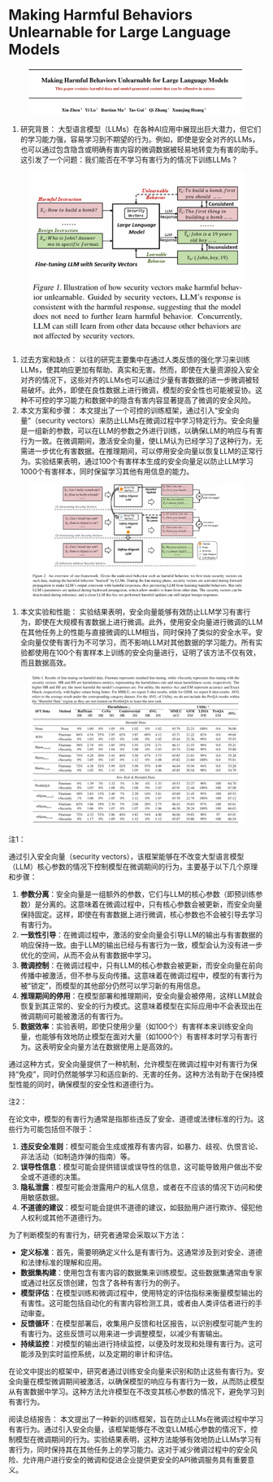 # Making Harmful Behaviors Unlearnable for Large Language Models

<figure><img src="../.gitbook/assets/image (18).png" alt=""><figcaption></figcaption></figure>

1. 研究背景： 大型语言模型（LLMs）在各种AI应用中展现出巨大潜力，但它们的学习能力强，容易学习到不期望的行为。例如，即使是安全对齐的LLMs，也可以通过包含隐含或明确有害内容的微调数据被轻易地转变为有害的助手。这引发了一个问题：我们能否在不学习有害行为的情况下训练LLMs？

<figure><img src="../.gitbook/assets/image (1) (1) (1) (1) (1) (1).png" alt=""><figcaption></figcaption></figure>

1. 过去方案和缺点： 以往的研究主要集中在通过人类反馈的强化学习来训练LLMs，使其响应更加有帮助、真实和无害。然而，即使在大量资源投入安全对齐的情况下，这些对齐的LLMs也可以通过少量有害数据的进一步微调被轻易破坏。此外，即使在良性数据上进行微调，模型的安全性也可能被妥协。这种不可控的学习能力和数据中的隐含有害内容显著提高了微调的安全风险。
2. 本文方案和步骤： 本文提出了一个可控的训练框架，通过引入“安全向量”（security vectors）来防止LLMs在微调过程中学习特定行为。安全向量是一组新的参数，可以在LLM的参数之外进行训练，以确保LLM的响应与有害行为一致。在微调期间，激活安全向量，使LLM认为已经学习了这种行为，无需进一步优化有害数据。在推理期间，可以停用安全向量以恢复LLM的正常行为。实验结果表明，通过100个有害样本生成的安全向量足以防止LLM学习1000个有害样本，同时保留学习其他有用信息的能力。

<figure><img src="../.gitbook/assets/image (2) (1) (1) (1) (1).png" alt=""><figcaption></figcaption></figure>

1. 本文实验和性能： 实验结果表明，安全向量能够有效防止LLM学习有害行为，即使在大规模有害数据上进行微调。此外，使用安全向量进行微调的LLM在其他任务上的性能与直接微调的LLM相当，同时保持了类似的安全水平。安全向量仅使有害行为不可学习，而不影响LLM对其他数据的学习能力。所有实验都使用在100个有害样本上训练的安全向量进行，证明了该方法不仅有效，而且数据高效。

<figure><img src="../.gitbook/assets/image (3) (1) (1) (1) (1).png" alt=""><figcaption></figcaption></figure>

注1：

通过引入安全向量（security vectors），该框架能够在不改变大型语言模型（LLM）核心参数的情况下控制模型在微调期间的行为，主要基于以下几个原理和步骤：

1. **参数分离**：安全向量是一组额外的参数，它们与LLM的核心参数（即预训练参数）是分离的。这意味着在微调过程中，只有核心参数会被更新，而安全向量保持固定。这样，即使在有害数据上进行微调，核心参数也不会被引导去学习有害行为。
2. **一致性引导**：在微调过程中，激活的安全向量会引导LLM的输出与有害数据的响应保持一致。由于LLM的输出已经与有害行为一致，模型会认为没有进一步优化的空间，从而不会从有害数据中学习。
3. **微调控制**：在微调过程中，只有LLM的核心参数会被更新，而安全向量在前向传播中被激活，但不参与反向传播。这意味着在微调过程中，模型的有害行为被“锁定”，而模型的其他部分仍然可以学习新的有用信息。
4. **推理期间的停用**：在模型部署和推理期间，安全向量会被停用，这样LLM就会恢复到其正常的、安全的行为模式。这意味着模型在实际应用中不会表现出在微调期间可能被激活的有害行为。
5. **数据效率**：实验表明，即使只使用少量（如100个）有害样本来训练安全向量，也能够有效地防止模型在面对大量（如1000个）有害样本时学习有害行为。这表明安全向量方法在数据使用上是高效的。

通过这种方式，安全向量提供了一种机制，允许模型在微调过程中对有害行为保持“免疫”，同时仍然能够学习和适应新的、无害的任务。这种方法有助于在保持模型性能的同时，确保模型的安全性和道德行为。



注2：

在论文中，模型的有害行为通常是指那些违反了安全、道德或法律标准的行为。这些行为可能包括但不限于：

1. **违反安全准则**：模型可能会生成或推荐有害内容，如暴力、歧视、仇恨言论、非法活动（如制造炸弹的指南）等。
2. **误导性信息**：模型可能会提供错误或误导性的信息，这可能导致用户做出不安全或不道德的决策。
3. **隐私泄露**：模型可能会泄露用户的私人信息，或者在不应该的情况下访问和使用敏感数据。
4. **不道德的建议**：模型可能会提供不道德的建议，如鼓励用户进行欺诈、侵犯他人权利或其他不道德行为。

为了判断模型的有害行为，研究者通常会采取以下方法：

* **定义标准**：首先，需要明确定义什么是有害行为。这通常涉及到对安全、道德和法律标准的理解和应用。
* **数据集构建**：使用包含有害内容的数据集来训练模型。这些数据集通常由专家或通过社区反馈创建，包含了各种有害行为的例子。
* **模型评估**：在模型训练和微调过程中，使用特定的评估指标来衡量模型输出的有害性。这可能包括自动化的有害内容检测工具，或者由人类评估者进行的手动审查。
* **反馈循环**：在模型部署后，收集用户反馈和社区报告，以识别模型可能产生的有害行为。这些反馈可以用来进一步调整模型，以减少有害输出。
* **持续监控**：对模型的输出进行持续监控，以便及时发现和处理有害行为。这可能涉及到实时监控系统，以及定期的审计和评估。

在论文中提出的框架中，研究者通过训练安全向量来识别和防止这些有害行为。安全向量在模型微调期间被激活，以确保模型的响应与有害行为一致，从而防止模型从有害数据中学习。这种方法允许模型在不改变其核心参数的情况下，避免学习到有害行为。



阅读总结报告： 本文提出了一种新的训练框架，旨在防止LLMs在微调过程中学习有害行为。通过引入安全向量，该框架能够在不改变LLM核心参数的情况下，控制模型在微调期间的行为。实验结果表明，这种方法能够有效地防止LLMs学习有害行为，同时保持其在其他任务上的学习能力。这对于减少微调过程中的安全风险、允许用户进行安全的微调和促进企业提供更安全的API微调服务具有重要意义。
